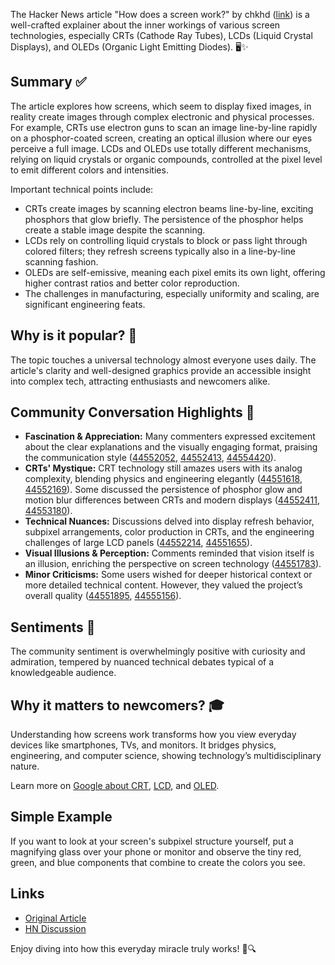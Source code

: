 The Hacker News article "How does a screen work?" by chkhd ([link](https://www.makingsoftware.com/chapters/how-a-screen-works)) is a well-crafted explainer about the inner workings of various screen technologies, especially CRTs (Cathode Ray Tubes), LCDs (Liquid Crystal Displays), and OLEDs (Organic Light Emitting Diodes). 🖥️✨

## Summary ✅

The article explores how screens, which seem to display fixed images, in reality create images through complex electronic and physical processes. For example, CRTs use electron guns to scan an image line-by-line rapidly on a phosphor-coated screen, creating an optical illusion where our eyes perceive a full image. LCDs and OLEDs use totally different mechanisms, relying on liquid crystals or organic compounds, controlled at the pixel level to emit different colors and intensities.

Important technical points include:
- CRTs create images by scanning electron beams line-by-line, exciting phosphors that glow briefly. The persistence of the phosphor helps create a stable image despite the scanning.
- LCDs rely on controlling liquid crystals to block or pass light through colored filters; they refresh screens typically also in a line-by-line scanning fashion.
- OLEDs are self-emissive, meaning each pixel emits its own light, offering higher contrast ratios and better color reproduction.
- The challenges in manufacturing, especially uniformity and scaling, are significant engineering feats.

## Why is it popular? 🌟

The topic touches a universal technology almost everyone uses daily. The article's clarity and well-designed graphics provide an accessible insight into complex tech, attracting enthusiasts and newcomers alike.

## Community Conversation Highlights 💬

- **Fascination & Appreciation:** Many commenters expressed excitement about the clear explanations and the visually engaging format, praising the communication style ([44552052](https://news.ycombinator.com/item?id=44552052), [44552413](https://news.ycombinator.com/item?id=44552413), [44554420](https://news.ycombinator.com/item?id=44554420)).
- **CRTs' Mystique:** CRT technology still amazes users with its analog complexity, blending physics and engineering elegantly ([44551618](https://news.ycombinator.com/item?id=44551618), [44552169](https://news.ycombinator.com/item?id=44552169)). Some discussed the persistence of phosphor glow and motion blur differences between CRTs and modern displays ([44552411](https://news.ycombinator.com/item?id=44552411), [44553180](https://news.ycombinator.com/item?id=44553180)).
- **Technical Nuances:** Discussions delved into display refresh behavior, subpixel arrangements, color production in CRTs, and the engineering challenges of large LCD panels ([44552214](https://news.ycombinator.com/item?id=44552214), [44551655](https://news.ycombinator.com/item?id=44551655)).
- **Visual Illusions & Perception:** Comments reminded that vision itself is an illusion, enriching the perspective on screen technology ([44551783](https://news.ycombinator.com/item?id=44551783)).
- **Minor Criticisms:** Some users wished for deeper historical context or more detailed technical content. However, they valued the project’s overall quality ([44551895](https://news.ycombinator.com/item?id=44551895), [44555156](https://news.ycombinator.com/item?id=44555156)).

## Sentiments 🌈

The community sentiment is overwhelmingly positive with curiosity and admiration, tempered by nuanced technical debates typical of a knowledgeable audience.

## Why it matters to newcomers? 🎓

Understanding how screens work transforms how you view everyday devices like smartphones, TVs, and monitors. It bridges physics, engineering, and computer science, showing technology’s multidisciplinary nature.

Learn more on [Google about CRT](https://www.google.com/search?q=CRT+display), [LCD](https://www.google.com/search?q=LCD+display), and [OLED](https://www.google.com/search?q=OLED+display).

## Simple Example

If you want to look at your screen's subpixel structure yourself, put a magnifying glass over your phone or monitor and observe the tiny red, green, and blue components that combine to create the colors you see.

## Links

- [Original Article](https://www.makingsoftware.com/chapters/how-a-screen-works)
- [HN Discussion](https://news.ycombinator.com/item?id=44550572)

Enjoy diving into how this everyday miracle truly works! 🎉🔍